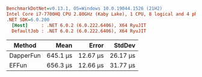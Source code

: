 ``` ini

BenchmarkDotNet=v0.13.1, OS=Windows 10.0.19044.1526 (21H2)
Intel Core i7-7700HQ CPU 2.80GHz (Kaby Lake), 1 CPU, 8 logical and 4 physical cores
.NET SDK=6.0.200
  [Host]     : .NET 6.0.2 (6.0.222.6406), X64 RyuJIT
  DefaultJob : .NET 6.0.2 (6.0.222.6406), X64 RyuJIT


```
|    Method |     Mean |    Error |   StdDev |
|---------- |---------:|---------:|---------:|
| DapperFun | 645.1 μs | 12.67 μs | 26.17 μs |
|     EFFun | 656.3 μs | 12.66 μs | 31.77 μs |
